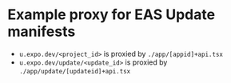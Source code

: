 # Example proxy for EAS Update manifests

- `u.expo.dev/<project_id>` is proxied by `./app/[appid]+api.tsx`
- `u.expo.dev/update/<update_id>` is proxied by `./app/update/[updateid]+api.tsx`